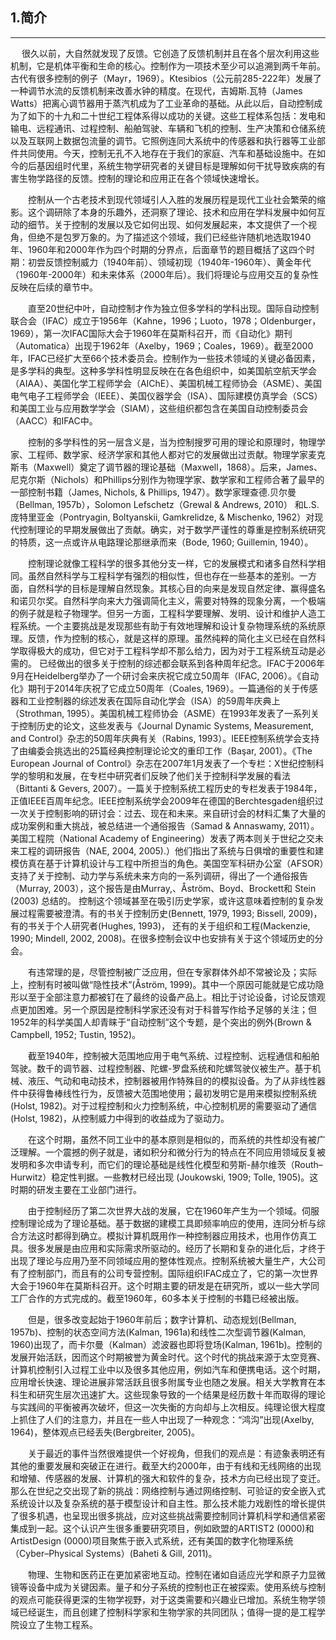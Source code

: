 ## 1.简介


---
　
  很久以前，大自然就发现了反馈。它创造了反馈机制并且在各个层次利用这些机制，它是机体平衡和生命的核心。控制作为一项技术至少可以追溯到两千年前。古代有很多控制的例子（Mayr，1969）。Ktesibios（公元前285-222年）发展了一种调节水流的反馈机制来改善水钟的精度。在现代，吉姆斯.瓦特（James Watts）把离心调节器用于蒸汽机成为了工业革命的基础。从此以后，自动控制成为了如下的十九和二十世纪工程体系得以成功的关键。这些工程体系包括：发电和输电、远程通讯、过程控制、船舶驾驶、车辆和飞机的控制、生产决策和仓储系统以及互联网上数据包流量的调节。它照例连同大系统中的传感器和执行器等工业部件共同使用。今天，控制无孔不入地存在于我们的家庭、汽车和基础设施中。在如今的后基因组时代里，系统生物学研究者的关键目标是理解如何干扰导致疾病的有害生物学路径的反馈。控制的理论和应用正在各个领域快速增长。
  
　　控制从一个古老技术到现代领域引人入胜的发展历程是现代工业社会繁荣的缩影。这个调研除了本身的乐趣外，还洞察了理论、技术和应用在学科发展中如何互动的细节。关于控制的发展以及它如何出现、如何发展起来，本文提供了一个视角，但绝不是包罗万象的。为了描述这个领域，我们已经些许随机地选取1940年、1960年和2000年作为四个时期的分界点，后面章节的题目概括了这四个时期：初尝反馈控制威力（1940年前）、领域初现（1940年-1960年）、黄金年代（1960年-2000年）和未来体系（2000年后）。我们将理论与应用交互的复杂性反映在后续的章节中。
  
　　直至20世纪中叶，自动控制才作为独立但多学科的学科出现。国际自动控制联合会（IFAC）成立于1956年（Kahne，1996；Luoto，1978；Oldenburger，1969），第一次IFAC国际大会于1960年在莫斯科召开，而《自动化》期刊（Automatica）出现于1962年（Axelby，1969；Coales，1969）。截至2000年，IFAC已经扩大至66个技术委员会。控制作为一些技术领域的关键必备因素，是多学科的典型。这种多学科性明显反映在在各色组织中，如美国航空航天学会（AIAA）、美国化学工程师学会（AIChE）、美国机械工程师协会（ASME）、美国电气电子工程师学会（IEEE）、美国仪器学会（ISA）、国际建模仿真学会（SCS）和美国工业与应用数学学会（SIAM），这些组织都包含在美国自动控制委员会（AACC）和IFAC中。
  
　　控制的多学科性的另一层含义是，当为控制搜罗可用的理论和原理时，物理学家、工程师、数学家、经济学家和其他人都对它的发展做出过贡献。物理学家麦克斯韦（Maxwell）奠定了调节器的理论基础（Maxwell，1868）。后来，James、尼克尔斯（Nichols）和Phillips分别作为物理学家、数学家和工程师合著了最早的一部控制书籍（James, Nichols, & Phillips, 1947）。数学家理查德.贝尔曼（Bellman, 1957b），Solomon Lefschetz（Grewal & Andrews, 2010） 和L.S.庞特里亚金（Pontryagin, Boltyanskii, Gamkrelidze, & Mischenko, 1962）对现代控制理论的早期发展做出了贡献。确实，对于数学严谨性的尊重是控制系统研究的特质，这一点或许从电路理论那继承而来（Bode, 1960; Guillemin, 1940）。
  
　　控制理论就像工程科学的很多其他分支一样，它的发展模式和诸多自然科学相同。虽然自然科学与工程科学有强烈的相似性，但也存在一些基本的差别。一方面，自然科学的目标是理解自然现象。其核心目的向来是发现自然定律、赢得盛名和诺贝尔奖。自然科学向来大力强调简化主义，需要对特殊的现象分离，一个极端的例子就是粒子物理学。但另一方面，工程科学要理解、发明、设计和维护人造工程系统。一个主要挑战是发现那些有助于有效地理解和设计复杂物理系统的系统原理。反馈，作为控制的核心，就是这样的原理。虽然纯粹的简化主义已经在自然科学取得极大的成功，但它对于工程科学却不那么给力，因为对于工程系统互动是必需的。
已经做出的很多关于控制的综述都会联系到各种周年纪念。IFAC于2006年9月在Heidelberg举办了一个研讨会来庆祝它成立50周年（IFAC, 2006）。《自动化》期刊于2014年庆祝了它成立50周年（Coales, 1969）。一篇通俗的关于传感器和工业控制器的综述发表在国际自动化学会（ISA）的59周年庆典上（Strothman, 1995）。美国机械工程师协会（ASME）在1993年发表了一系列关于控制历史的论文，这些发表与《Journal Dynamic Systems, Measurement, and Control》杂志的50周年庆典有关（Rabins, 1993）。IEEE控制系统学会支持了由编委会挑选出的25篇经典控制理论论文的重印工作（Başar, 2001）。《The European Journal of Control》杂志在2007年1月发表了一个专栏：X世纪控制科学的黎明和发展，在专栏中研究者们反映了他们关于控制科学发展的看法（Bittanti & Gevers, 2007）。一篇关于控制系统工程历史的专栏发表于1984年，正值IEEE百周年纪念。IEEE控制系统学会2009年在德国的Berchtesgaden组织过一次关于控制影响的研讨会：过去、现在和未来。来自研讨会的材料汇集了大量的成功案例和重大挑战，被总结进一个通俗报告（Samad & Annaswamy, 2011）。美国工程院（National Academy of Engineering）发表了两本则关于世纪之交未来工程的调研报告（NAE, 2004, 2005).）他们指出了系统与日俱增的重要性和建模仿真在基于计算机设计与工程中所担当的角色。美国空军科研办公室（AFSOR）支持了关于控制、动力学与系统未来方向的一系列调研，得出了一个通俗报告（Murray, 2003），这个报告是由Murray,、Åström、Boyd、Brockett和 Stein (2003) 总结的。
控制这个领域甚至在吸引历史学家，或许这意味着控制的复杂发展过程需要被澄清。有的书关于控制历史(Bennett, 1979, 1993; Bissell, 2009)， 有的书关于个人研究者(Hughes, 1993)， 还有的关于组织和工程(Mackenzie, 1990; Mindell, 2002, 2008)。在很多控制会议中也安排有关于这个领域历史的分会。

　　有违常理的是，尽管控制被广泛应用，但在专家群体外却不常被论及；实际上，控制有时被叫做“隐性技术”(Åström, 1999)。其中一个原因可能就是它成功隐形以至于全部注意力都被钉在了最终的设备产品上。相比于讨论设备，讨论反馈观点更加困难。另一个原因是控制科学家还没有对于科普写作给予足够的关注；但1952年的科学美国人却青睐于“自动控制”这个专题，是个突出的例外(Brown & Campbell, 1952; Tustin, 1952)。
  
　　截至1940年，控制被大范围地应用于电气系统、过程控制、远程通信和船舶驾驶。数千的调节器、过程控制器、陀螺-罗盘系统和陀螺驾驶仪被生产。基于机械、液压、气动和电动技术，控制器被用作特殊目的的模拟设备。为了从非线性器件中获得鲁棒线性行为，反馈被大范围地使用；最初发明它是用来模拟控制系统(Holst, 1982)。对于过程控制和火力控制系统，中心控制机房的需要驱动了通信(Holst, 1982)，从控制威力中得到的收益成为了驱动力。
  
　　在这个时期，虽然不同工业中的基本原则是相似的，而系统的共性却没有被广泛理解。一个震撼的例子就是，诸如积分和微分行为的特点在不同应用领域反复被发明和多次申请专利，而它们的理论基础是线性化模型和劳斯-赫尔维茨（Routh–Hurwitz）稳定性判据。一些教材已经出现 (Joukowski, 1909; Tolle, 1905)。这时期的研发主要在工业部门进行。
  
　　由于控制经历了第二次世界大战的发展，它在1960年产生为一个领域。伺服控制理论成为了理论基础。基于数据的建模工具即频率响应的使用，连同分析与综合方法这时都得到确立。模拟计算机既用作一种控制器应用技术，也用作仿真工具。很多发展是由应用和实际需求所驱动的。经历了长期和复杂的进化后，才终于出现了理论与应用乃至不同领域应用的整体性观点。控制系统被大量生产，大公司有了控制部门，而且有的公司专营控制。国际组织IFAC成立了，它的第一次世界大会于1960年在莫斯科召开。这个时期主要的研发是在研究所，或以一些大学同工厂合作的方式完成的。截至1960年，60多本关于控制的书籍已经被出版。
  
　　但是，很多改变起始于1960年前后；数字计算机、动态规划(Bellman, 1957b)、控制的状态空间方法(Kalman, 1961a)和线性二次型调节器(Kalman, 1960)出现了，而卡尔曼（Kalman）滤波器也即将登场(Kalman, 1961b)。控制的发展开始活跃，因而这个时期被誉为黄金时代。这个时代的挑战来源于太空竞赛、计算机控制引入过程工业中以及很多其他应用，例如汽车和便携电话。这个时期，应用增长快速、理论进展非常活跃且很多附属专业也随之发展。相关大学教育在本科生和研究生层次迅速扩大。这些现象导致的一个结果是经历数十年而取得的理论与实践间的平衡被再次破坏，但这一次失衡的方向却与上次相反。纯理论很大程度上抓住了人们的注意力，并且在一些人中出现了一种观念：“鸿沟”出现(Axelby, 1964)，整体观点已经丢失(Bergbreiter, 2005)。
  
　　关于最近的事件当然很难提供一个好视角，但我们的观点是：有迹象表明还有其他的重要发展和突破正在进行。截至大约2000年，由于有线和无线网络的出现和增殖、传感器的发展、计算机的强大和软件的复杂，技术方向已经出现了变迁。那么在世纪之交出现了新的挑战：网络控制与通过网络控制、可验证的安全嵌入式系统设计以及复杂系统的基于模型设计和自主性。那么技术能力戏剧性的增长提供了很多机遇，也呈现出很多挑战，应对这些挑战需要控制同计算机科学和通信紧密集成到一起。这个认识产生很多重要研究项目，例如欧盟的ARTIST2 (0000)和ArtistDesign (0000)项目聚焦于嵌入式系统，还有美国的数字化物理系统（Cyber–Physical Systems）(Baheti & Gill, 2011)。
  
　　物理、生物和医药正在更加紧密地互动。控制在诸如自适应光学和原子力显微镜等设备中成为关键因素。量子和分子系统的控制也正在被探索。使用系统与控制的观点可能获得更深的生物学视野，对于这类需要和兴趣业已增加。系统生物学领域已经诞生，而且创建了控制科学家和生物学家的共同团队；值得一提的是工程学院设立了生物工程系。

